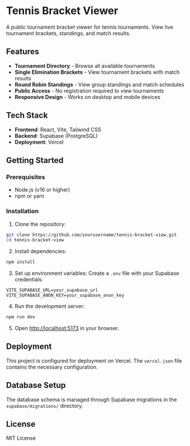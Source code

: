 # Tennis Bracket Viewer

A public tournament bracket viewer for tennis tournaments. View live tournament brackets, standings, and match results.

## Features

- **Tournament Directory** - Browse all available tournaments
- **Single Elimination Brackets** - View tournament brackets with match results
- **Round Robin Standings** - View group standings and match schedules
- **Public Access** - No registration required to view tournaments
- **Responsive Design** - Works on desktop and mobile devices

## Tech Stack

- **Frontend**: React, Vite, Tailwind CSS
- **Backend**: Supabase (PostgreSQL)
- **Deployment**: Vercel

## Getting Started

### Prerequisites

- Node.js (v16 or higher)
- npm or yarn

### Installation

1. Clone the repository:
```bash
git clone https://github.com/yourusername/tennis-bracket-view.git
cd tennis-bracket-view
```

2. Install dependencies:
```bash
npm install
```

3. Set up environment variables:
Create a `.env` file with your Supabase credentials:
```
VITE_SUPABASE_URL=your_supabase_url
VITE_SUPABASE_ANON_KEY=your_supabase_anon_key
```

4. Run the development server:
```bash
npm run dev
```

5. Open [http://localhost:5173](http://localhost:5173) in your browser.

## Deployment

This project is configured for deployment on Vercel. The `vercel.json` file contains the necessary configuration.

## Database Setup

The database schema is managed through Supabase migrations in the `supabase/migrations/` directory.

## License

MIT License 